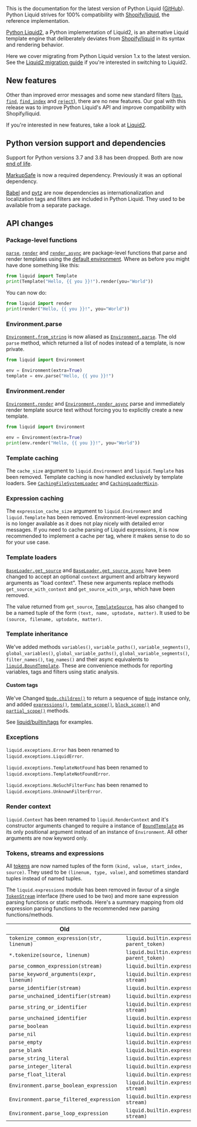 This is the documentation for the latest version of Python Liquid ([GitHub](https://github.com/jg-rp/liquid)). Python Liquid strives for 100% compatibility with [Shopify/liquid](https://github.com/Shopify/liquid), the reference implementation.

[Python Liquid2](https://github.com/jg-rp/python-liquid2), a Python implementation of Liquid2, is an alternative Liquid template engine that deliberately deviates from [Shopify/liquid](https://github.com/Shopify/liquid) in its syntax and rendering behavior.

Here we cover migrating from Python Liquid version 1.x to the latest version. See the [Liquid2 migration guide](https://jg-rp.github.io/python-liquid2/migration/) if you're interested in switching to Liquid2.

## New features

Other than improved error messages and some new standard filters ([`has`](filter_reference.md#has), [`find`](filter_reference.md#find), [`find_index`](filter_reference.md#find_index) and [`reject`](filter_reference.md#reject)), there are no new features. Our goal with this release was to improve Python Liquid's API and improve compatibility with Shopify/liquid.

If you're interested in new features, take a look at [Liquid2](https://jg-rp.github.io/python-liquid2/migration/#new-features).

## Python version support and dependencies

Support for Python versions 3.7 and 3.8 has been dropped. Both are now [end of life](https://endoflife.date/python).

[MarkupSafe](https://github.com/pallets/markupsafe/) is now a required dependency. Previously it was an optional dependency.

[Babel](https://github.com/python-babel/babel) and [pytz](https://pypi.org/project/pytz/) are now dependencies as internationalization and localization tags and filters are included in Python Liquid. They used to be available from a separate package.

## API changes

### Package-level functions

[`parse`](api/convenience.md#liquid.parse), [`render`](api/convenience.md#liquid.render) and [`render_async`](api/convenience.md#liquid.render_async) are package-level functions that parse and render templates using the [default environment](environment.md). Where as before you might have done something like this:

```python
from liquid import Template
print(Template("Hello, {{ you }}!").render(you="World"))
```

You can now do:

```python
from liquid import render
print(render("Hello, {{ you }}!", you="World"))
```

### Environment.parse

[`Environment.from_string`](api/environment.md#liquid.Environment.from_string) is now aliased as [`Environment.parse`](api/environment.md#liquid.Environment.parse). The old `parse` method, which returned a list of nodes instead of a template, is now private.

```python
from liquid import Environment

env = Environment(extra=True)
template = env.parse("Hello, {{ you }}!")
```

### Environment.render

[`Environment.render`](api/environment.md#liquid.Environment.render) and [`Environment.render_async`](api/environment.md#liquid.Environment.render_async) parse and immediately render template source text without forcing you to explicitly create a new template.

```python
from liquid import Environment

env = Environment(extra=True)
print(env.render("Hello, {{ you }}!", you="World"))
```

### Template caching

The `cache_size` argument to `liquid.Environment` and `liquid.Template` has been removed. Template caching is now handled exclusively by template loaders. See [`CachingFileSystemLoader`](loading_templates.md/#caching-file-system-loader) and [`CachingLoaderMixin`](api/loaders.md#liquid.CachingLoaderMixin).

### Expression caching

The `expression_cache_size` argument to `liquid.Environment` and `liquid.Template` has been removed. Environment-level expression caching is no longer available as it does not play nicely with detailed error messages. If you need to cache parsing of Liquid expressions, it is now recommended to implement a cache per tag, where it makes sense to do so for your use case.

### Template loaders

[`BaseLoader.get_source`](api/loaders.md#liquid.loader.BaseLoader.get_source) and [`BaseLoader.get_source_async`](api/loaders.md#liquid.loader.BaseLoader.get_source_async) have been changed to accept an optional `context` argument and arbitrary keyword arguments as "load context". These new arguments replace methods `get_source_with_context` and `get_source_with_args`, which have been removed.

The value returned from `get_source`, [`TemplateSource`](api/loaders.md#liquid.loader.TemplateSource), has also changed to be a named tuple of the form `(text, name, uptodate, matter)`. It used to be `(source, filename, uptodate, matter)`.

### Template inheritance

We've added methods `variables()`, `variable_paths()`, `variable_segments()`, `global_variables()`, `global_variable_paths()`, `global_variable_segments()`, `filter_names()`, `tag_names()` and their async equivalents to [`liquid.BoundTemplate`](api/template.md). These are convenience methods for reporting variables, tags and filters using static analysis.

#### Custom tags

We've Changed [`Node.children()`](api/ast.md#liquid.Node.children) to return a sequence of [`Node`](api/ast.md) instance only, and added [`expressions()`](api/ast.md#liquid.Node.expressions), [`template_scope()`](api/ast.md#liquid.Node.template_scope), [`block_scope()`](api/ast.md#liquid.Node.block_scope) and [`partial_scope()`](api/ast.md#liquid.Node.partial_scope) methods.

See [liquid/builtin/tags](https://github.com/jg-rp/liquid/tree/main/liquid/builtin/tags) for examples.

### Exceptions

`liquid.exceptions.Error` has been renamed to `liquid.exceptions.LiquidError`.

`liquid.exceptions.TemplateNotFound` has been renamed to `liquid.exceptions.TemplateNotFoundError`.

`liquid.exceptions.NoSuchFilterFunc` has been renamed to `liquid.exceptions.UnknownFilterError`.

### Render context

`liquid.Context` has been renamed to `liquid.RenderContext` and it's constructor arguments changed to require a instance of [`BoundTemplate`](api/template.md) as its only positional argument instead of an instance of `Environment`. All other arguments are now keyword only.

### Tokens, streams and expressions

All [tokens](api/tokens.md) are now named tuples of the form `(kind, value, start_index, source)`. They used to be `(linenum, type, value)`, and sometimes standard tuples instead of named tuples.

The `liquid.expressions` module has been removed in favour of a single [`TokenStream`](api/tokens.md#liquid.TokenStream) interface (there used to be two) and more sane expression parsing functions or static methods. Here's a summary mapping from old expression parsing functions to the recommended new parsing functions/methods.

| Old                                        | New                                                                |
| ------------------------------------------ | ------------------------------------------------------------------ |
| `tokenize_common_expression(str, linenum)` | `liquid.builtin.expressions.tokenize(source, parent_token)`        |
| `*.tokenize(source, linenum)`              | `liquid.builtin.expressions.tokenize(source, parent_token)`        |
| `parse_common_expression(stream)`          | `liquid.builtin.expressions.parse_primitive(env, stream)`          |
| `parse_keyword_arguments(expr, linenum)`   | `liquid.builtin.expressions.KeywordArgument.parse(env, stream)`    |
| `parse_identifier(stream)`                 | `liquid.builtin.expressions.Path.parse(env, stream)`               |
| `parse_unchained_identifier(stream)`       | `liquid.builtin.expressions.parse_identifier(env, stream)`         |
| `parse_string_or_identifier`               | `liquid.builtin.expressions.parse_string_or_path(env, stream)`     |
| `parse_unchained_identifier`               | `liquid.builtin.expressions.parse_name(env, stream)`               |
| `parse_boolean`                            | `liquid.builtin.expressions.parse_primitive(env, stream)`          |
| `parse_nil`                                | `liquid.builtin.expressions.parse_primitive(env, stream)`          |
| `parse_empty`                              | `liquid.builtin.expressions.parse_primitive(env, stream)`          |
| `parse_blank`                              | `liquid.builtin.expressions.parse_primitive(env, stream)`          |
| `parse_string_literal`                     | `liquid.builtin.expressions.parse_primitive(env, stream)`          |
| `parse_integer_literal`                    | `liquid.builtin.expressions.parse_primitive(env, stream)`          |
| `parse_float_literal`                      | `liquid.builtin.expressions.parse_primitive(env, stream)`          |
| `Environment.parse_boolean_expression`     | `liquid.builtin.expressions.BooleanExpression.parse(env, stream)`  |
| `Environment.parse_filtered_expression`    | `liquid.builtin.expressions.FilteredExpression.parse(env, stream)` |
| `Environment.parse_loop_expression`        | `liquid.builtin.expressions.LoopExpression.parse(env, stream)`     |
